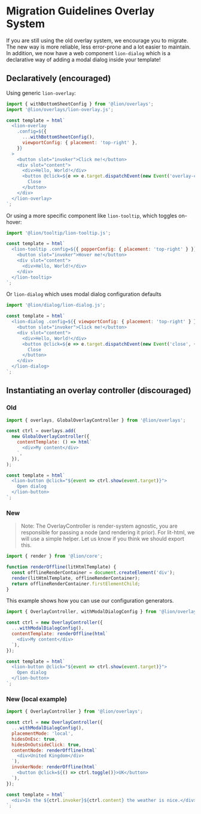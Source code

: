 # Migration Guidelines Overlay System

If you are still using the old overlay system, we encourage you to migrate. The new way is more reliable, less error-prone and a lot easier to maintain. In addition, we now have a web component `lion-dialog` which is a declarative way of adding a modal dialog inside your template!

## Declaratively (encouraged)

Using generic `lion-overlay`:

```js
import { withBottomSheetConfig } from '@lion/overlays';
import '@lion/overlays/lion-overlay.js';

const template = html`
  <lion-overlay
    .config=${{
      ...withBottomSheetConfig(),
      viewportConfig: { placement: 'top-right' },
    }}
  >
    <button slot="invoker">Click me!</button>
    <div slot="content">
      <div>Hello, World!</div>
      <button @click=${e => e.target.dispatchEvent(new Event('overlay-close', { bubbles: true }))}>
        Close
      </button>
    </div>
  </lion-overlay>
`;
```

Or using a more specific component like `lion-tooltip`, which toggles on-hover:

```js
import '@lion/tooltip/lion-tooltip.js';

const template = html`
  <lion-tooltip .config=${{ popperConfig: { placement: 'top-right' } }}>
    <button slot="invoker">Hover me!</button>
    <div slot="content">
      <div>Hello, World!</div>
    </div>
  </lion-tooltip>
`;
```

Or `lion-dialog` which uses modal dialog configuration defaults

```js
import '@lion/dialog/lion-dialog.js';

const template = html`
  <lion-dialog .config=${{ viewportConfig: { placement: 'top-right' } }}>
    <button slot="invoker">Click me!</button>
    <div slot="content">
      <div>Hello, World!</div>
      <button @click=${e => e.target.dispatchEvent(new Event('close', { bubbles: true }))}>
        Close
      </button>
    </div>
  </lion-dialog>
`;
```

## Instantiating an overlay controller (discouraged)

### Old

```js
import { overlays, GlobalOverlayController } from '@lion/overlays';

const ctrl = overlays.add(
  new GlobalOverlayController({
    contentTemplate: () => html`
      <div>My content</div>
    `,
  }),
);

const template = html`
  <lion-button @click="${event => ctrl.show(event.target)}">
    Open dialog
  </lion-button>
`;
```

### New

> Note: The OverlayController is render-system agnostic, you are responsible for passing a node (and rendering it prior).
> For lit-html, we will use a simple helper. Let us know if you think we should export this.

```js
import { render } from '@lion/core';

function renderOffline(litHtmlTemplate) {
  const offlineRenderContainer = document.createElement('div');
  render(litHtmlTemplate, offlineRenderContainer);
  return offlineRenderContainer.firstElementChild;
}
```

This example shows how you can use our configuration generators.

```js
import { OverlayController, withModalDialogConfig } from '@lion/overlays';

const ctrl = new OverlayController({
  ...withModalDialogConfig(),
  contentTemplate: renderOffline(html`
    <div>My content</div>
  `),
});

const template = html`
  <lion-button @click="${event => ctrl.show(event.target)}">
    Open dialog
  </lion-button>
`;
```

### New (local example)

```js
import { OverlayController } from '@lion/overlays';

const ctrl = new OverlayController({
  ...withModalDialogConfig(),
  placementMode: 'local',
  hidesOnEsc: true,
  hidesOnOutsideClick: true,
  contentNode: renderOffline(html`
    <div>United Kingdom</div>
  `),
  invokerNode: renderOffline(html`
    <button @click=${() => ctrl.toggle()}>UK</button>
  `),
});

const template = html`
  <div>In the ${ctrl.invoker}${ctrl.content} the weather is nice.</div>
`;
```
